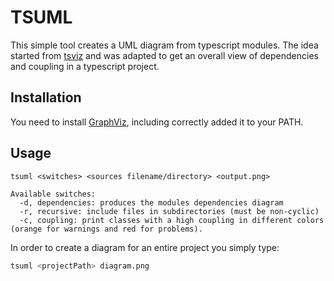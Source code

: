 # TSUML
This simple tool creates a UML diagram from typescript modules. The idea started from [tsviz](https://github.com/joaompneves/tsviz) and was adapted to get an overall view of dependencies and coupling in a typescript project. 

## Installation

You need to install [GraphViz](http://www.graphviz.org/download/), including correctly added it to your PATH.

## Usage
```
tsuml <switches> <sources filename/directory> <output.png>

Available switches:
  -d, dependencies: produces the modules dependencies diagram
  -r, recursive: include files in subdirectories (must be non-cyclic)
  -c, coupling: print classes with a high coupling in different colors (orange for warnings and red for problems).
```

In order to create a diagram for an entire project you simply type:

```bash
tsuml <projectPath> diagram.png
```
